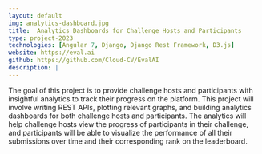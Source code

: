 ```yaml
---
layout: default
img: analytics-dashboard.jpg
title:  Analytics Dashboards for Challenge Hosts and Participants
type: project-2023
technologies: [Angular 7, Django, Django Rest Framework, D3.js]
website: https://eval.ai
github: https://github.com/Cloud-CV/EvalAI
description: |
---
```

The goal of this project is to provide challenge hosts and participants with insightful analytics to track their progress on the platform. This project will involve writing REST APIs, plotting relevant graphs, and building analytics dashboards for both challenge hosts and participants. The analytics will help challenge hosts view the progress of participants in their challenge, and participants will be able to visualize the performance of all their submissions over time and their corresponding rank on the leaderboard.
